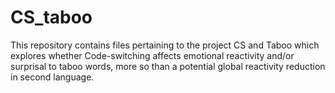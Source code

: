 # CS_taboo
This repository contains files pertaining to the project CS and Taboo which explores whether Code-switching affects emotional reactivity and/or surprisal to taboo words, more so than a potential global reactivity reduction in second language.

